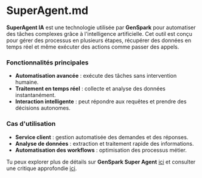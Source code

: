 # SuperAgent.md

**SuperAgent IA** est une technologie utilisée par **GenSpark** pour automatiser des tâches complexes grâce à l'intelligence artificielle. Cet outil est conçu pour gérer des processus en plusieurs étapes, récupérer des données en temps réel et même exécuter des actions comme passer des appels.

### **Fonctionnalités principales**
- **Automatisation avancée** : exécute des tâches sans intervention humaine.
- **Traitement en temps réel** : collecte et analyse des données instantanément.
- **Interaction intelligente** : peut répondre aux requêtes et prendre des décisions autonomes.

### **Cas d'utilisation**
- **Service client** : gestion automatisée des demandes et des réponses.
- **Analyse de données** : extraction et traitement rapide des informations.
- **Automatisation des workflows** : optimisation des processus métier.

Tu peux explorer plus de détails sur **GenSpark Super Agent** [ici](https://www.genspark.ai/agents?type=super_agent) et consulter une critique approfondie [ici](https://www.allaboutai.com/fr-fr/examens-de-l-ia/genspark/). 